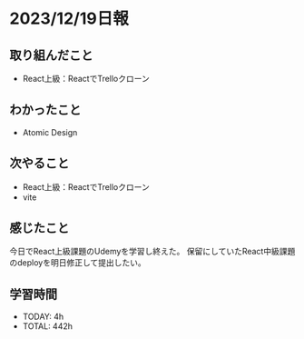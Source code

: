 # 2023/12/19日報
## 取り組んだこと
- React上級：ReactでTrelloクローン

## わかったこと
- Atomic Design

## 次やること
- React上級：ReactでTrelloクローン
- vite

## 感じたこと
今日でReact上級課題のUdemyを学習し終えた。
保留にしていたReact中級課題のdeployを明日修正して提出したい。

## 学習時間
- TODAY: 4h
- TOTAL: 442h
